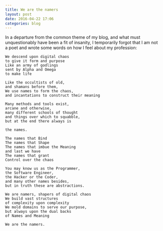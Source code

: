 ```yaml
---
title: We are the namers
layout: post
date: 2016-04-22 17:06
categories: blog
---
```


In a departure from the common theme of my blog, and what must unquestionably
have been a fit of insanity, I temporarily forgot that I am not a poet and
wrote some words on how I feel about my profession:

```
We descend upon digital chaos
to give it form and purpose
Like an army of godlings
sent by Alpha and Omega
to make life

Like the occultists of old,
and shamans before them,
We use names to form the chaos,
and incantations to construct their meaning

Many methods and tools exist,
arcane and otherwise,
many different schools of thought
and things over which to squabble,
but at the end there always is

the names.

The names that Bind
The names that Shape
The names that imbue the Meaning
and last we have
The names that grant
Control over the chaos

You may know us as the Programmer,
the Software Engineer,
the Hacker or the Coder,
and many other names besides,
but in truth these are abstractions.

We are namers, shapers of digital chaos
We build vast structures
of complexity upon complexity
We mold domains to serve our purpose,
but always upon the dual backs
of Names and Meaning

We are the namers.
```
